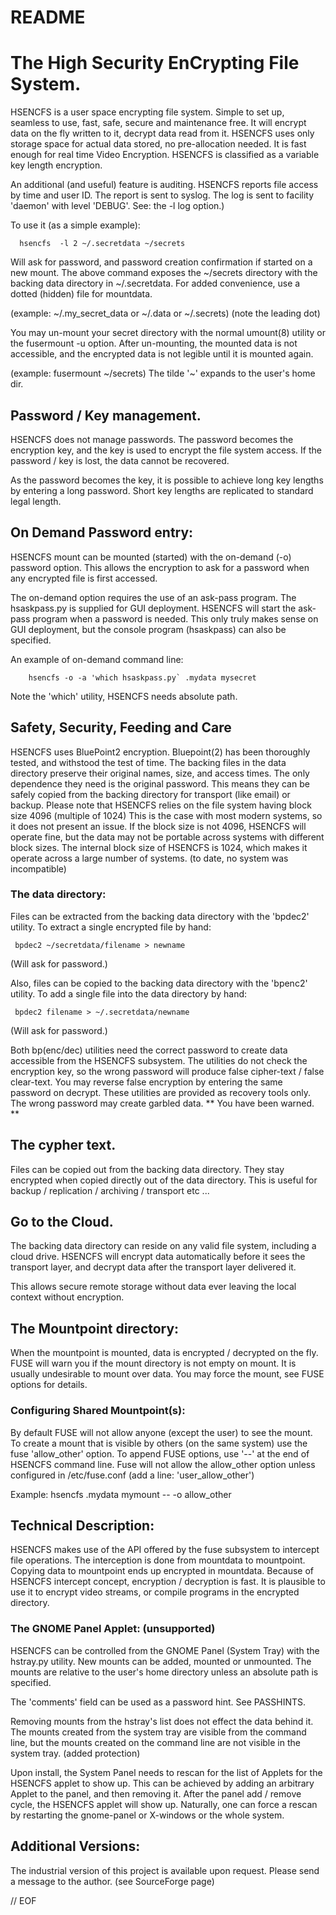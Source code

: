 #                                 README

#                  The High Security EnCrypting File System.

 HSENCFS is a user space encrypting file system. Simple to set up, seamless
to use, fast, safe, secure and maintenance free. It will encrypt
data on the fly written to it, decrypt data read from it. HSENCFS uses only
storage space for actual data stored, no pre-allocation needed. It is fast
enough for real time Video Encryption. HSENCFS is classified as a variable
key length encryption.

 An additional (and useful) feature is auditing. HSENCFS reports file access
by time and user ID. The report is sent to syslog. The log is sent to facility
'daemon' with level 'DEBUG'. See: the -l log option.)

 To use it (as a simple example):

      hsencfs  -l 2 ~/.secretdata ~/secrets

 Will ask for password, and password creation confirmation if started on
a new mount. The above command exposes the ~/secrets directory with the
backing data directory in ~/.secretdata.
For added convenience, use a dotted (hidden) file for mountdata.

(example: ~/.my_secret_data or ~/.data or ~/.secrets) (note the leading dot)

 You may un-mount your secret directory with the normal umount(8) utility
or the fusermount -u option. After un-mounting, the mounted data is not
accessible, and the encrypted data is not legible until it is mounted again.

(example: fusermount ~/secrets) The tilde '~' expands to the user's home dir.


## Password / Key management.

 HSENCFS does not manage passwords. The password becomes the encryption key,
and the key is used to encrypt the file system access. If the password / key
is lost, the data cannot be recovered.

 As the password becomes the key, it is possible to achieve long key lengths
by entering a long password. Short key lengths are replicated to standard
legal length.

## On Demand Password entry:

 HSENCFS mount can be mounted (started) with the on-demand (-o) password
option. This allows the encryption to ask for a password when any
encrypted file is first accessed.

 The on-demand option requires the use of an ask-pass program. The
hsaskpass.py is supplied for GUI deployment. HSENCFS will start the ask-pass
program when a password is needed. This only truly makes sense on GUI
deployment, but the console program (hsaskpass) can also be specified.

An example of on-demand command line:

        hsencfs -o -a 'which hsaskpass.py` .mydata mysecret

Note the 'which' utility, HSENCFS needs absolute path.

## Safety, Security, Feeding and Care

 HSENCFS uses BluePoint2 encryption. Bluepoint(2) has been thoroughly tested,
and withstood the test of time. The backing files in the data directory
preserve their original names, size, and access times. The only dependence
they need is the original password. This means they can be safely copied from
the backing directory for transport (like email) or backup. Please note
that HSENCFS relies on the file system having block size 4096 (multiple of 1024)
This is the case with most modern systems, so it does not present an issue. If the
block size is not 4096, HSENCFS will operate fine, but the data may not be
portable across systems with different block sizes. The internal block size
of HSENCFS is 1024, which makes it operate across a large number of systems.
(to date, no system was incompatible)

### The data directory:

 Files can be extracted from the backing data directory with the 'bpdec2'
utility. To extract a single encrypted file by hand:

     bpdec2 ~/secretdata/filename > newname

(Will ask for password.)

 Also, files can be copied to the backing data directory with
the 'bpenc2' utility. To add a single file into the data directory by hand:

     bpdec2 filename > ~/.secretdata/newname

(Will ask for password.)

 Both bp(enc/dec) utilities need the correct password to create data
accessible from the HSENCFS subsystem. The utilities do not check the
encryption key, so the wrong password will produce false cipher-text /
false clear-text. You may reverse false encryption by entering the same
password on decrypt. These utilities are provided as recovery tools only.
  The wrong password may create garbled data. ** You have been warned. **

## The cypher text.

 Files can be copied out from the backing data directory. They stay encrypted
when copied directly out of the data directory. This is useful for backup /
replication / archiving / transport etc ...

## Go to the Cloud.

 The backing data directory can reside on any valid file system, including
a cloud drive. HSENCFS will encrypt data automatically before it sees
the transport layer, and decrypt data after the transport layer delivered it.

This allows secure remote storage without data ever leaving the local
context without encryption.

## The Mountpoint directory:

 When the mountpoint is mounted, data is encrypted / decrypted on the fly.
FUSE will warn you if the mount directory is not empty on mount. It is
usually undesirable to mount over data. You may force the mount, see FUSE
options for details.

### Configuring Shared Mountpoint(s):

 By default FUSE will not allow anyone (except the user) to see the mount. To
create a mount that is visible by others (on the same system) use the fuse
'allow_other' option. To append FUSE options, use '--' at the end of HSENCFS
command line. Fuse will not allow the allow_other option unless configured in
/etc/fuse.conf (add a line: 'user_allow_other')

 Example:
        hsencfs .mydata mymount -- -o allow_other

## Technical Description:

 HSENCFS makes use of the API offered by the fuse subsystem to intercept file
operations. The interception is done from mountdata to mountpoint. Copying
data to mountpoint ends up encrypted in mountdata. Because of HSENCFS intercept
concept, encryption / decryption is fast. It is plausible to use it to encrypt
video streams, or compile programs in the encrypted directory.

### The GNOME Panel Applet: (unsupported)

 HSENCFS can be controlled from the GNOME Panel (System Tray) with the
hstray.py utility. New mounts can be added, mounted or unmounted. The mounts
are relative to the user's home directory unless an absolute path is specified.

 The 'comments' field can be used as a password hint. See PASSHINTS.

 Removing mounts from the hstray's list does not effect the data behind it.
The mounts created from the system tray are visible from the command line,
but the mounts created on the command line are not visible in the system
tray. (added protection)

 Upon install, the System Panel needs to rescan for the list of Applets for
the HSENCFS applet to show up. This can be achieved by adding an arbitrary
Applet to the panel, and then removing it. After the panel add / remove cycle,
the HSENCFS applet will show up.
 Naturally, one can force a rescan by restarting the gnome-panel or X-windows
or the whole system.

## Additional Versions:

 The industrial version of this project is available upon request.
Please send a message to the author. (see SourceForge page)

// EOF


